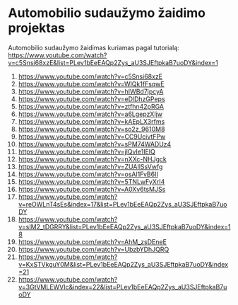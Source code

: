 Automobilio sudaužymo žaidimo projektas
=======

Automobilio sudaužymo žaidimas kuriamas pagal tutorialą:
https://www.youtube.com/watch?v=c5Snsi68xzE&list=PLev1bEeEAQp2Zys_aU3SJEftpkaB7uoDY&index=1

1) https://www.youtube.com/watch?v=c5Snsi68xzE
2) https://www.youtube.com/watch?v=WlQk1fFsqwE
3) https://www.youtube.com/watch?v=hIWBd7jpcyA
4) https://www.youtube.com/watch?v=eDlDhzGPeps
5) https://www.youtube.com/watch?v=ztfhn42pRGA
6) https://www.youtube.com/watch?v=a6LgepzXIjw
7) https://www.youtube.com/watch?v=kAEpLX3rfms
8) https://www.youtube.com/watch?v=so2z_9610M8
9) https://www.youtube.com/watch?v=CC9UcivtFPw
10) https://www.youtube.com/watch?v=sPM74WADUz4
11) https://www.youtube.com/watch?v=jlQvIe1IEIQ
12) https://www.youtube.com/watch?v=nXXc-NHJgck
13) https://www.youtube.com/watch?v=ZUAIlSsVwfg
14) https://www.youtube.com/watch?v=osAl1FvB6II
15) https://www.youtube.com/watch?v=5TNLwFyXrI4
16) https://www.youtube.com/watch?v=A0Xv6tsMJSs
17) https://www.youtube.com/watch?v=reOWLnT4sEs&index=17&list=PLev1bEeEAQp2Zys_aU3SJEftpkaB7uoDY
18) https://www.youtube.com/watch?v=sIM2_tDGRRY&list=PLev1bEeEAQp2Zys_aU3SJEftpkaB7uoDY&index=18
19) https://www.youtube.com/watch?v=AhM_zsDEneE
20) https://www.youtube.com/watch?v=UbzbYDhJQRQ
21) https://www.youtube.com/watch?v=KxSTVkguY0M&list=PLev1bEeEAQp2Zys_aU3SJEftpkaB7uoDY&index=21
22) https://www.youtube.com/watch?v=3GtVMLEWVIc&index=22&list=PLev1bEeEAQp2Zys_aU3SJEftpkaB7uoDY
